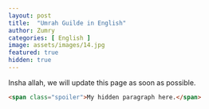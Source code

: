 ```yaml
---
layout: post
title:  "Umrah Guilde in English"
author: Zumry
categories: [ English ]
image: assets/images/14.jpg
featured: true
hidden: true
---
```


Insha allah, we will update this page as soon as possible.

```html
<span class="spoiler">My hidden paragraph here.</span>
```
